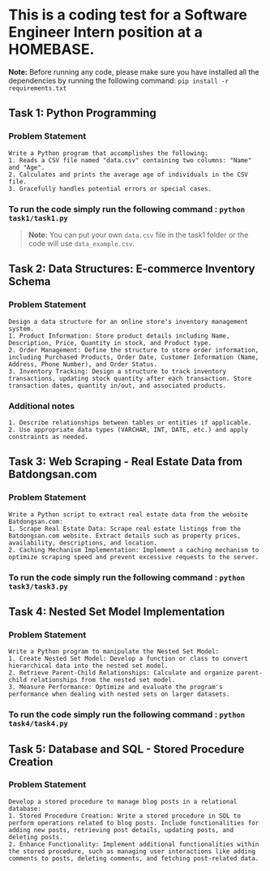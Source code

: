 # This is a coding test for a Software Engineer Intern position at a HOMEBASE.
**Note:** Before running any code, please make sure you have installed all the dependencies by running the following command: `pip install -r requirements.txt`
## Task 1: Python Programming
### Problem Statement
    Write a Python program that accomplishes the following:
    1. Reads a CSV file named "data.csv" containing two columns: "Name" and "Age".
    2. Calculates and prints the average age of individuals in the CSV file. 
    3. Gracefully handles potential errors or special cases.

### To run the code simply run the following command : `python task1/task1.py` 
> **Note:** You can put your own `data.csv` file in the task1 folder or the code will use `data_example.csv`.

## Task 2:  Data Structures: E-commerce Inventory Schema
### Problem Statement
    Design a data structure for an online store's inventory management system.
    1. Product Information: Store product details including Name, Description, Price, Quantity in stock, and Product type.
    2. Order Management: Define the structure to store order information, including Purchased Products, Order Date, Customer Information (Name, Address, Phone Number), and Order Status.
    3. Inventory Tracking: Design a structure to track inventory transactions, updating stock quantity after each transaction. Store transaction dates, quantity in/out, and associated products.
### Additional notes
    1. Describe relationships between tables or entities if applicable.
    2. Use appropriate data types (VARCHAR, INT, DATE, etc.) and apply constraints as needed.
<!-- ### To run the code simply run the following command : `python task2/task2.py`  -->

## Task 3:  Web Scraping - Real Estate Data from Batdongsan.com
### Problem Statement
    Write a Python script to extract real estate data from the website Batdongsan.com: 
    1. Scrape Real Estate Data: Scrape real estate listings from the Batdongsan.com website. Extract details such as property prices, availability, descriptions, and location.
    2. Caching Mechanism Implementation: Implement a caching mechanism to optimize scraping speed and prevent excessive requests to the server.
### To run the code simply run the following command : `python task3/task3.py` 

## Task 4: Nested Set Model Implementation
### Problem Statement
    Write a Python program to manipulate the Nested Set Model:
    1. Create Nested Set Model: Develop a function or class to convert hierarchical data into the nested set model.
    2. Retrieve Parent-Child Relationships: Calculate and organize parent-child relationships from the nested set model.
    3. Measure Performance: Optimize and evaluate the program's performance when dealing with nested sets on larger datasets.
### To run the code simply run the following command : `python task4/task4.py`

## Task 5: Database and SQL - Stored Procedure Creation
### Problem Statement
    Develop a stored procedure to manage blog posts in a relational database: 
    1. Stored Procedure Creation: Write a stored procedure in SQL to perform operations related to blog posts. Include functionalities for adding new posts, retrieving post details, updating posts, and deleting posts.
    2. Enhance Functionality: Implement additional functionalities within the stored procedure, such as managing user interactions like adding comments to posts, deleting comments, and fetching post-related data.
